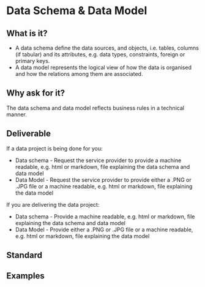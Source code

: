 # Data Schema & Data Model

## What is it?
* A data schema define the data sources, and objects, i.e. tables, columns (if tabular) and its attributes, e.g. data types, constraints, foreign or primary keys. 
* A data model represents the logical view of how the data is organised and how the relations among them are associated.

## Why ask for it?
The data schema and data model reflects business rules in a technical manner.  

## Deliverable

If a data project is being done for you:
*	Data schema - Request the service provider to provide a machine readable, e.g. html or markdown, file explaining the data schema and data model
*	Data Model - Request the service provider to provide either a .PNG or .JPG file or a machine readable, e.g. html or markdown, file explaining the data model

If you are delivering the data project:
*	Data schema - Provide a machine readable, e.g. html or markdown, file explaining the data schema and data model
*	Data Model - Provide either a .PNG or .JPG file or a machine readable, e.g. html or markdown, file explaining the data model

## Standard

## Examples
